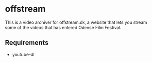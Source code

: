 offstream
=========

This is a video archiver for offstream.dk, a website that lets you stream some
of the videos that has entered Odense Film Festival.

## Requirements

* youtube-dl
